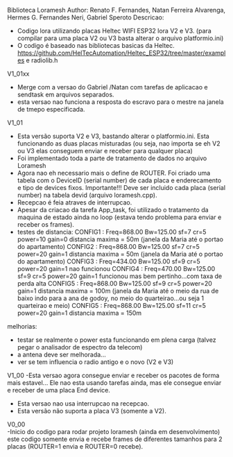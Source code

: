 Biblioteca Loramesh
Author: Renato F. Fernandes, Natan Ferreira Alvarenga, Hermes G. Fernandes Neri, Gabriel Speroto
Descricao:  
   - Codigo lora utilizando placas Heltec WIFI ESP32 lora V2 e V3. 
    (para compilar para uma placa V2 ou V3 basta alterar o arquivo platformio.ini)
   - O codigo é baseado nas bibliotecas basicas da Heltec.
   https://github.com/HelTecAutomation/Heltec_ESP32/tree/master/examples
   e radiolib.h 

V1_01xx
   - Merge com a versao do Gabriel /Natan com tarefas de aplicacao e sendtask em arquivos separados.
   - esta versao nao funciona a resposta do escravo para o mestre na janela de tmepo especificada.
 

V1_01
   - Esta versão suporta V2 e V3, bastando alterar o platformio.ini. Esta funcionando as duas placas misturadas (ou seja, nao importa se eh V2 ou V3 elas conseguem enviar e receber para qualquer placa)
   - Foi implementado toda a parte de tratamento de dados no arquivo Loramesh
   - Agora nao eh necessario mais o define de ROUTER. Foi criado uma tabela com o DeviceID (serial number) de cada placa e enderecamento e tipo de devices fixos. 
     Importante!!! Deve ser incluido cada placa (serial number) na tabela devid (arquivo loramesh.cpp).
   - Recepcao é feia atraves de interrupcao. 
   - Apesar da criacao da tarefa App_task, foi utilizado o tratamento da maquina de estado ainda no loop (estava tendo problema para enviar e receber os frames).
   - testes de distancia:
   CONFIG1 : Freq=868.00 Bw=125.00 sf=7 cr=5 power=10 gain=0
   distancia maxima = 50m (janela da Maria até o portao do apartamento)
   CONFIG2 : Freq=868.00 Bw=125.00 sf=7 cr=5 power=20 gain=1
   distancia maxima = 50m (janela da Maria até o portao do apartamento)
   CONFIG3 : Freq=434.00 Bw=125.00 sf=9 cr=5 power=20 gain=1
   nao funcionou
   CONFIG4 : Freq=470.00 Bw=125.00 sf=9 cr=5 power=20 gain=1
   funcionou mas bem pertinho...com taxa de perda alta
   CONFIG5 : Freq=868.00 Bw=125.00 sf=9 cr=5 power=20 gain=1
   distancia maxima = 100m (janela da Maria até o meio da rua de baixo indo para a ana de godoy, no meio do quarteirao...ou seja 1 quarteirao e meio)
   CONFIG5 : Freq=868.00 Bw=125.00 sf=11 cr=5 power=20 gain=1
   distancia maxima = 150m
   
   melhorias:
   - testar se realmente o power esta funcionando em plena carga (talvez pegar o analisador de espectro da telecom)
   - a antena deve ser melhorada...
   - ver se tem influencia o radio antigo e o novo (V2 e V3)

V1_00
   -Esta versao agora consegue enviar e receber os pacotes de forma mais estavel...
   Ele nao esta usando tarefas ainda, mas ele consegue enviar e receber de uma placa End device. 
   - Esta versao nao usa interrupcao na recepcao.
   - Esta versão não suporta a placa V3 (somente a V2).

V0_00   
   -Inicio do codigo para rodar projeto loramesh (ainda em desenvolvimento)
   este codigo somente envia e recebe frames de diferentes tamanhos para 2 placas (ROUTER=1 envia e ROUTER=0 recebe).

   
